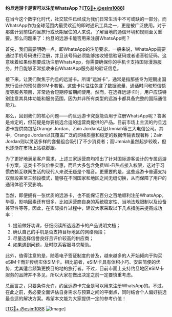 **约旦远游卡是否可以注册WhatsApp？[[TG💪+ @esim1088](https://t.me/s/esim1088)]**

在当今这个数字化时代，社交软件已经成为我们日常生活中不可或缺的一部分。而WhatsApp作为全球范围内最受欢迎的即时通讯工具之一，更是被广泛使用。对于那些计划前往约旦旅行或长期居住的人来说，了解当地的通信环境和规则至关重要。那么问题来了：约旦的远游卡能否用来注册WhatsApp呢？

首先，我们需要明确一点，即WhatsApp的注册要求。一般来说，WhatsApp需要通过手机号码进行注册，并且该号码必须能够接收短信验证码或者语音验证码。这意味着如果你想要成功注册WhatsApp，你需要确保你的手机卡支持国际漫游服务，并且能够正常接收来自WhatsApp服务器的验证信息。

接下来，让我们聚焦于约旦的远游卡。所谓“远游卡”，通常是指那些专为短期出国旅行设计的预付费SIM卡套餐。这些卡片往往包含了数据流量、通话时间和短信额度等服务项目，非常适合短期停留期间使用。然而，在选择远游卡时，用户应该特别注意其具体功能和服务范围，因为并非所有类型的远游卡都具备完整的国际通信能力。

那么，回到我们的核心问题——约旦远游卡究竟能否用于注册WhatsApp呢？答案是肯定的，但前提是你要挑选合适的运营商提供的产品。目前市场上主流的约旦远游卡提供商包括Orange Jordan、Zain Jordan以及Umniah等三大电信公司。其中，Orange Jordan以其覆盖广泛的网络质量和稳定的数据传输表现著称；Zain Jordan则以灵活多样的套餐组合吸引了不少消费者；而Umniah虽然起步较晚，但也逐渐在市场上站稳脚跟。

为了更好地满足客户需求，上述三家运营商均推出了针对国际游客设计的专属远游卡方案。这类卡不仅价格实惠，而且大多包含免费Wi-Fi热点接入权限，这对于习惯依赖互联网生活的现代人来说无疑是个福音。更重要的是，这些远游卡普遍支持双频段甚至三频段模式，能够在不同国家和地区之间无缝切换，从而保障了用户的通讯体验不受影响。

当然，即便拥有一张优质的远游卡，也不能保证百分之百地顺利注册WhatsApp。毕竟，影响因素还有很多，比如运营商自身的系统稳定性、当地法规限制以及设备兼容性等等。因此，在实际操作过程中，建议大家采取以下几点措施来提高成功率：

1. 提前做好功课，仔细阅读所选远游卡的产品说明文档；
2. 确认自己的手机是否支持目标地区的网络频段；
3. 尽量选择信誉良好且评价较高的供应商；
4. 如果遇到问题，及时联系客服寻求帮助。

此外，值得注意的是，随着电子签证制度的普及，越来越多的人开始倾向于购买eSIM卡而非传统实体SIM卡。相比前者，eSIM卡具有体积小巧、安装简便的优势，尤其适合频繁更换目的地的旅行者。不过，目前市面上支持约旦地区eSIM卡服务的品牌并不多见，所以大家在做出决定之前一定要慎重考虑。

总而言之，只要条件允许，约旦远游卡完全是可以用来注册WhatsApp的。不过，在此之前，务必要全面评估自身需求与预算之间的平衡点，同时结合个人偏好挑选最合适的解决方案。希望本文能为大家提供一定的参考价值！

[[TG💪+ @esim1088](https://t.me/s/esim1088) ![Image](https://i.postimg.cc/4NQfJmqS/Snipaste-2025-05-13-00-14-12.png)]